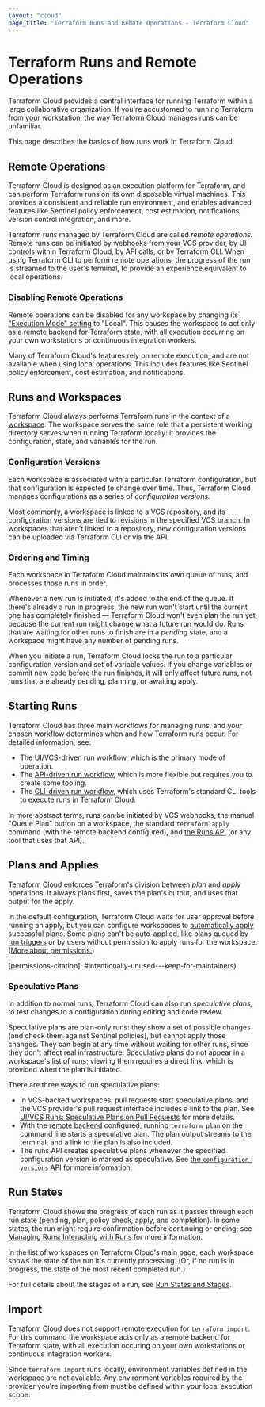 ```yaml
---
layout: "cloud"
page_title: "Terraform Runs and Remote Operations - Terraform Cloud"
---
```


# Terraform Runs and Remote Operations

Terraform Cloud provides a central interface for running Terraform within a large collaborative organization. If you're accustomed to running Terraform from your workstation, the way Terraform Cloud manages runs can be unfamiliar.

This page describes the basics of how runs work in Terraform Cloud.

## Remote Operations

Terraform Cloud is designed as an execution platform for Terraform, and can perform Terraform runs on its own disposable virtual machines. This provides a consistent and reliable run environment, and enables advanced features like Sentinel policy enforcement, cost estimation, notifications, version control integration, and more.

Terraform runs managed by Terraform Cloud are called _remote operations._ Remote runs can be initiated by webhooks from your VCS provider, by UI controls within Terraform Cloud, by API calls, or by Terraform CLI. When using Terraform CLI to perform remote operations, the progress of the run is streamed to the user's terminal, to provide an experience equivalent to local operations.

### Disabling Remote Operations

[execution_mode]: ../workspaces/settings.html#execution-mode

Remote operations can be disabled for any workspace by changing its ["Execution Mode" setting][execution_mode] to "Local". This causes the workspace to act only as a remote backend for Terraform state, with all execution occurring on your own workstations or continuous integration workers.

Many of Terraform Cloud's features rely on remote execution, and are not available when using local operations. This includes features like Sentinel policy enforcement, cost estimation, and notifications.

## Runs and Workspaces

Terraform Cloud always performs Terraform runs in the context of a [workspace](./index.html). The workspace serves the same role that a persistent working directory serves when running Terraform locally: it provides the configuration, state, and variables for the run.

### Configuration Versions

Each workspace is associated with a particular Terraform configuration, but that configuration is expected to change over time. Thus, Terraform Cloud manages configurations as a series of _configuration versions._

Most commonly, a workspace is linked to a VCS repository, and its configuration versions are tied to revisions in the specified VCS branch. In workspaces that aren't linked to a repository, new configuration versions can be uploaded via Terraform CLI or via the API.

### Ordering and Timing

Each workspace in Terraform Cloud maintains its own queue of runs, and processes those runs in order.

Whenever a new run is initiated, it's added to the end of the queue. If there's already a run in progress, the new run won't start until the current one has completely finished — Terraform Cloud won't even plan the run yet, because the current run might change what a future run would do. Runs that are waiting for other runs to finish are in a _pending_ state, and a workspace might have any number of pending runs.

When you initiate a run, Terraform Cloud locks the run to a particular configuration version and set of variable values. If you change variables or commit new code before the run finishes, it will only affect future runs, not runs that are already pending, planning, or awaiting apply.

## Starting Runs

Terraform Cloud has three main workflows for managing runs, and your chosen workflow determines when and how Terraform runs occur. For detailed information, see:

- The [UI/VCS-driven run workflow](./ui.html), which is the primary mode of operation.
- The [API-driven run workflow](./api.html), which is more flexible but requires you to create some tooling.
- The [CLI-driven run workflow](./cli.html), which uses Terraform's standard CLI tools to execute runs in Terraform Cloud.

In more abstract terms, runs can be initiated by VCS webhooks, the manual "Queue Plan" button on a workspace, the standard `terraform apply` command (with the remote backend configured), and [the Runs API](../api/run.html) (or any tool that uses that API).

## Plans and Applies

Terraform Cloud enforces Terraform's division between _plan_ and _apply_ operations. It always plans first, saves the plan's output, and uses that output for the apply.

In the default configuration, Terraform Cloud waits for user approval before running an apply, but you can configure workspaces to [automatically apply](../workspaces/settings.html#auto-apply-and-manual-apply) successful plans. Some plans can't be auto-applied, like plans queued by [run triggers](../workspaces/run-triggers.html) or by users without permission to apply runs for the workspace. ([More about permissions.](/docs/cloud/users-teams-organizations/permissions.html))

[permissions-citation]: #intentionally-unused---keep-for-maintainers)

### Speculative Plans

In addition to normal runs, Terraform Cloud can also run _speculative plans,_ to test changes to a configuration during editing and code review.

Speculative plans are plan-only runs: they show a set of possible changes (and check them against Sentinel policies), but cannot apply those changes. They can begin at any time without waiting for other runs, since they don't affect real infrastructure. Speculative plans do not appear in a workspace's list of runs; viewing them requires a direct link, which is provided when the plan is initiated.

There are three ways to run speculative plans:

- In VCS-backed workspaces, pull requests start speculative plans, and the VCS provider's pull request interface includes a link to the plan. See [UI/VCS Runs: Speculative Plans on Pull Requests](./ui.html#speculative-plans-on-pull-requests) for more details.
- With the [remote backend](/docs/backends/types/remote.html) configured, running `terraform plan` on the command line starts a speculative plan. The plan output streams to the terminal, and a link to the plan is also included.
- The runs API creates speculative plans whenever the specified configuration version is marked as speculative. See [the `configuration-versions` API](../api/configuration-versions.html#create-a-configuration-version) for more information.

## Run States

Terraform Cloud shows the progress of each run as it passes through each run state (pending, plan, policy check, apply, and completion). In some states, the run might require confirmation before continuing or ending; see [Managing Runs: Interacting with Runs](./manage.html#interacting-with-runs) for more information.

In the list of workspaces on Terraform Cloud's main page, each workspace shows the state of the run it's currently processing. (Or, if no run is in progress, the state of the most recent completed run.)

For full details about the stages of a run, see [Run States and Stages][].

[Run States and Stages]: ./states.html

## Import

Terraform Cloud does not support remote execution for `terraform import`. For this command the workspace acts only as a remote backend for Terraform state, with all execution occuring on your own workstations or continuous integration workers.

Since `terraform import` runs locally, environment variables defined in the workspace are not available. Any environment variables required by the provider you're importing from must be defined within your local execution scope.

